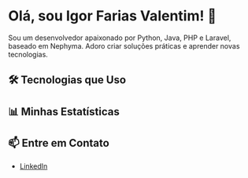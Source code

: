 # Olá, sou Igor Farias Valentim! 👋

Sou um desenvolvedor apaixonado por Python, Java, PHP e Laravel, baseado em Nephyma. Adoro criar soluções práticas e aprender novas tecnologias.

## 🛠️ Tecnologias que Uso


## 📊 Minhas Estatísticas


## 📫 Entre em Contato
- [LinkedIn](https://www.linkedin.com/in/igor-f-ab84422b7/)
